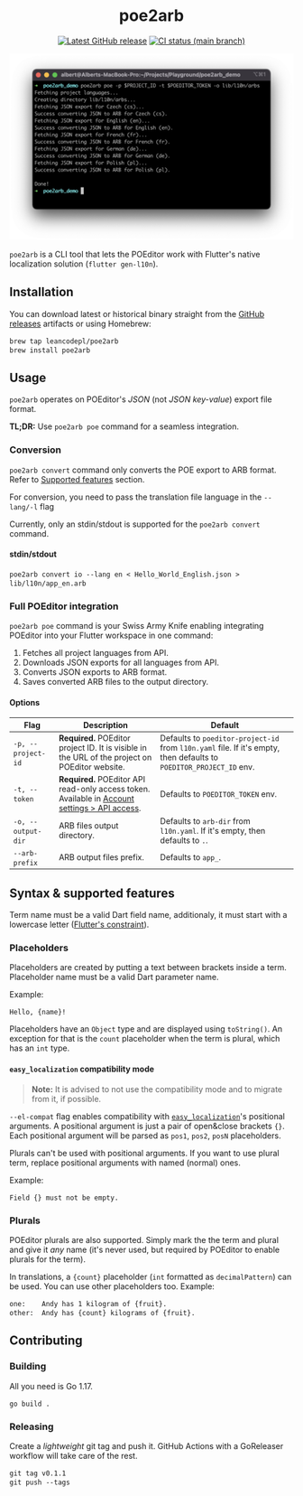 <div align="center">

# poe2arb

[![Latest GitHub release][github-release-img]][github-release-link] [![CI status
(main branch)][ci-status-img]][ci-status-link]

<img src="art/terminal-screenshot.png" width="600">
</div>

`poe2arb` is a CLI tool that lets the POEditor work with Flutter's native
localization solution (`flutter gen-l10n`).

## Installation

You can download latest or historical binary straight from the [GitHub
releases][releases] artifacts or using Homebrew:

```
brew tap leancodepl/poe2arb
brew install poe2arb
```

## Usage

`poe2arb` operates on POEditor's _JSON_ (not _JSON key-value_) export file
format.

**TL;DR:** Use `poe2arb poe` command for a seamless integration.

### Conversion

`poe2arb convert` command only converts the POE export to ARB format. Refer to
[Supported features](#syntax--supported-features) section.

For conversion, you need to pass the translation file language in the
`--lang/-l` flag

Currently, only an stdin/stdout is supported for the `poe2arb convert` command.

#### stdin/stdout

```
poe2arb convert io --lang en < Hello_World_English.json > lib/l10n/app_en.arb
```

### Full POEditor integration

`poe2arb poe` command is your Swiss Army Knife enabling integrating POEditor
into your Flutter workspace in one command:

1. Fetches all project languages from API.
2. Downloads JSON exports for all languages from API.
3. Converts JSON exports to ARB format.
4. Saves converted ARB files to the output directory.

#### Options

| Flag               | Description                                                                                                       | Default                                                                                                             |
| ------------------ | ----------------------------------------------------------------------------------------------------------------- | ------------------------------------------------------------------------------------------------------------------- |
| `-p, --project-id` | **Required.** POEditor project ID. It is visible in the URL of the project on POEditor website.                   | Defaults to `poeditor-project-id` from `l10n.yaml` file. If it's empty, then defaults to `POEDITOR_PROJECT_ID` env. |
| `-t, --token`      | **Required.** POEditor API read-only access token. Available in [Account settings > API access][poeditor-tokens]. | Defaults to `POEDITOR_TOKEN` env.                                                                                   |
| `-o, --output-dir` | ARB files output directory.                                                                                       | Defaults to `arb-dir` from `l10n.yaml`. If it's empty, then defaults to `.`.                                        |
| `--arb-prefix`     | ARB output files prefix.                                                                                          | Defaults to `app_`.                                                                                                 |

## Syntax & supported features

Term name must be a valid Dart field name, additionaly, it must start with a
lowercase letter ([Flutter's constraint][term-name-constraint]).

### Placeholders

Placeholders are created by putting a text between brackets inside a term.
Placeholder name must be a valid Dart parameter name.

Example:

```
Hello, {name}!
```

Placeholders have an `Object` type and are displayed using `toString()`. An
exception for that is the `count` placeholder when the term is plural, which has
an `int` type.

#### `easy_localization` compatibility mode

> **Note:** It is advised to not use the compatibility mode and to migrate from
> it, if possible.

`--el-compat` flag enables compatibility with
[`easy_localization`][easy_localization]'s positional arguments. A positional
argument is just a pair of open&close brackets `{}`. Each positional argument
will be parsed as `pos1`, `pos2`, `posN` placeholders.

Plurals can't be used with positional arguments. If you want to use plural term,
replace positional arguments with named (normal) ones.

Example:

```
Field {} must not be empty.
```

### Plurals

POEditor plurals are also supported. Simply mark the the term and plural and
give it _any_ name (it's never used, but required by POEditor to enable plurals
for the term).

In translations, a `{count}` placeholder (`int` formatted as `decimalPattern`)
can be used. You can use other placeholders too. Example:

```
one:    Andy has 1 kilogram of {fruit}.
other:  Andy has {count} kilograms of {fruit}.
```

## Contributing

### Building

All you need is Go 1.17.

```
go build .
```

### Releasing

Create a _lightweight_ git tag and push it. GitHub Actions with a GoReleaser
workflow will take care of the rest.

```
git tag v0.1.1
git push --tags
```

[github-release-link]: https://github.com/leancodepl/poe2arb/releases
[github-release-img]: https://img.shields.io/github/v/release/leancodepl/poe2arb?label=version&sort=semver
[ci-status-link]: https://github.com/leancodepl/poe2arb/actions/workflows/go-test.yml
[ci-status-img]: https://img.shields.io/github/workflow/status/leancodepl/poe2arb/Test/main
[releases]: https://github.com/leancodepl/poe2arb/releases
[poeditor-tokens]: https://poeditor.com/account/api
[easy_localization]: https://pub.dev/packages/easy_localization
[el-compat-mode]: #easy_localization-compatibility-mode
[term-name-constraint]: https://github.com/flutter/flutter/blob/ce318b7b539e228b806f81b3fa7b33793c2a2685/packages/flutter_tools/lib/src/localizations/gen_l10n.dart#L868-L886

